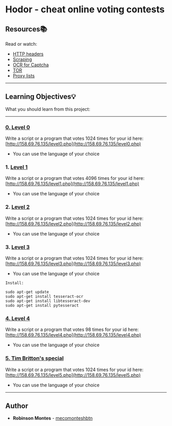 # Hodor - cheat online voting contests

## Resources:books:
Read or watch:
* [HTTP headers](https://intranet.hbtn.io/rltoken/M_-hmbR7t_46247I-2uSbg)
* [Scraping](https://intranet.hbtn.io/rltoken/L2HhLK0iyncmurlkigh5yw)
* [OCR for Captcha](https://intranet.hbtn.io/rltoken/KDelfL0_R0hGm7LM-utxfg)
* [TOR](https://intranet.hbtn.io/rltoken/j0YZPBGdkEOQhPhY7M3_0A)
* [Proxy lists](https://intranet.hbtn.io/rltoken/6bxUpF78m_rnIANsx7jM8w)

---
## Learning Objectives:bulb:
What you should learn from this project:

---
### [0. Level 0](./level_0/level0.py)

Write a script or a program that votes 1024 times for your id here: [http://158.69.76.135/level0.php](http://158.69.76.135/level0.php)

*    You can use the language of your choice

### 1. [Level 1](./level_1/level1.py)

Write a script or a program that votes 4096 times for your id here: [http://158.69.76.135/level1.php](http://158.69.76.135/level1.php)

*    You can use the language of your choice

### 2. [Level 2](./level_2/level2.py)

Write a script or a program that votes 1024 times for your id here: [http://158.69.76.135/level2.php](http://158.69.76.135/level2.php)

*    You can use the language of your choice

### 3. [Level 3](./level_3/level3.py)

Write a script or a program that votes 1024 times for your id here: [http://158.69.76.135/level3.php](http://158.69.76.135/level3.php)

*    You can use the language of your choice
```
Install:

sudo apt-get update
sudo apt-get install tesseract-ocr
sudo apt-get install libtesseract-dev
sudo apt-get install pytesseract
```

### [4. Level 4](./level_4/level4.py)

Write a script or a program that votes 98 times for your id here: [http://158.69.76.135/level4.php](http://158.69.76.135/level4.php)

*    You can use the language of your choice

### [5. Tim Britton's special](./level_5/level5.py)

Write a script or a program that votes 1024 times for your id here: [http://158.69.76.135/level5.php](http://158.69.76.135/level5.php)

*    You can use the language of your choice

---

## Author
* **Robinson Montes** - [mecomonteshbtn](https://github.com/mecomonteshbtn)
